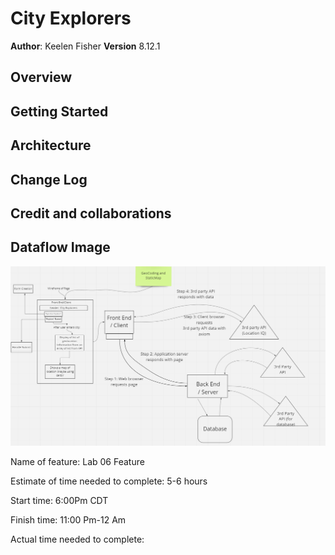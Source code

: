 # City Explorers

**Author**: Keelen Fisher
**Version** 8.12.1

## Overview

## Getting Started

## Architecture

## Change Log

## Credit and collaborations

## Dataflow Image

![wireframe](public/Wireframe%20WRRC%20for%20Lab%2006.png)

Name of feature: Lab 06 Feature

Estimate of time needed to complete: 5-6 hours

Start time: 6:00Pm CDT

Finish time: 11:00 Pm-12 Am

Actual time needed to complete: 
